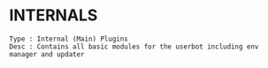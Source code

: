 # INTERNALS

```
Type : Internal (Main) Plugins
Desc : Contains all basic modules for the userbot including env manager and updater
```
